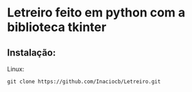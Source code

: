 # Letreiro feito em python com a biblioteca tkinter

## Instalação:


Linux:

  ```
  git clone https://github.com/Inaciocb/Letreiro.git

